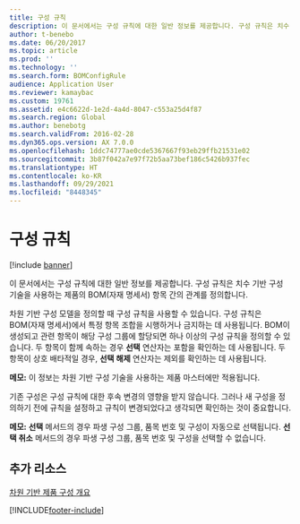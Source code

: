 ```yaml
---
title: 구성 규칙
description: 이 문서에서는 구성 규칙에 대한 일반 정보를 제공합니다. 구성 규칙은 치수 기반 구성 기술을 사용하는 제품의 BOM(자재 명세서) 항목 간의 관계를 정의합니다.
author: t-benebo
ms.date: 06/20/2017
ms.topic: article
ms.prod: ''
ms.technology: ''
ms.search.form: BOMConfigRule
audience: Application User
ms.reviewer: kamaybac
ms.custom: 19761
ms.assetid: e4c6622d-1e2d-4a4d-8047-c553a25d4f87
ms.search.region: Global
ms.author: benebotg
ms.search.validFrom: 2016-02-28
ms.dyn365.ops.version: AX 7.0.0
ms.openlocfilehash: 1ddc74777ae0cde5367667f93eb29ffb21531e02
ms.sourcegitcommit: 3b87f042a7e97f72b5aa73bef186c5426b937fec
ms.translationtype: HT
ms.contentlocale: ko-KR
ms.lasthandoff: 09/29/2021
ms.locfileid: "8448345"
---
```

# <a name="configuration-rules"></a>구성 규칙

[!include [banner](../includes/banner.md)]

이 문서에서는 구성 규칙에 대한 일반 정보를 제공합니다. 구성 규칙은 치수 기반 구성 기술을 사용하는 제품의 BOM(자재 명세서) 항목 간의 관계를 정의합니다.

차원 기반 구성 모델을 정의할 때 구성 규칙을 사용할 수 있습니다. 구성 규칙은 BOM(자재 명세서)에서 특정 항목 조합을 시행하거나 금지하는 데 사용됩니다. BOM이 생성되고 관련 항목이 해당 구성 그룹에 할당되면 하나 이상의 구성 규칙을 정의할 수 있습니다. 두 항목이 함께 속하는 경우 **선택** 연산자는 포함을 확인하는 데 사용됩니다. 두 항목이 상호 배타적일 경우, **선택 해제** 연산자는 제외를 확인하는 데 사용됩니다.  

**메모:** 이 정보는 차원 기반 구성 기술을 사용하는 제품 마스터에만 적용됩니다.  

기존 구성은 구성 규칙에 대한 후속 변경의 영향을 받지 않습니다. 그러나 새 구성을 정의하기 전에 규칙을 설정하고 규칙이 변경되었다고 생각되면 확인하는 것이 중요합니다.  

**메모:** **선택** 메서드의 경우 파생 구성 그룹, 품목 번호 및 구성이 자동으로 선택됩니다. **선택 취소** 메서드의 경우 파생 구성 그룹, 품목 번호 및 구성을 선택할 수 없습니다.

## <a name="additional-resources"></a>추가 리소스

[차원 기반 제품 구성 개요](dimension-based-product-configuration.md)





[!INCLUDE[footer-include](../../includes/footer-banner.md)]